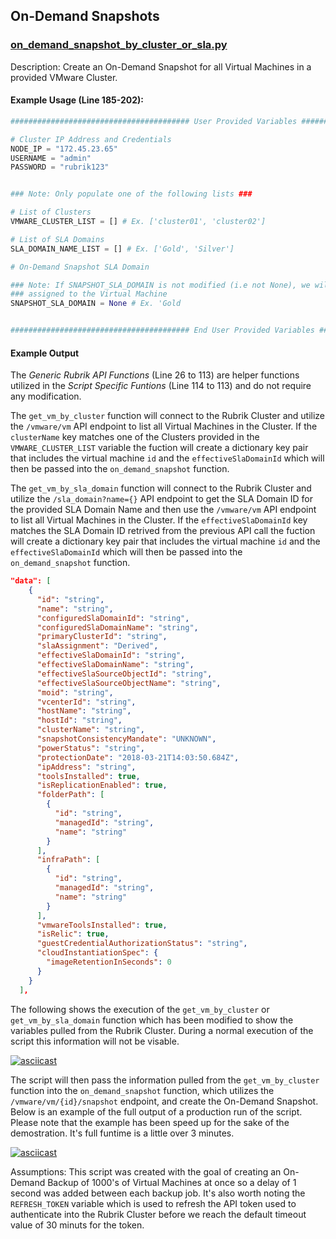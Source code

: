 ## On-Demand Snapshots

### [on_demand_snapshot_by_cluster_or_sla.py](https://github.com/rubrik-devops/python-scripts/blob/master/On-Demand%20Snapshot/on_demand_snapshot_by_cluster_or_sla.py)

Description: Create an On-Demand Snapshot for all Virtual Machines in a provided VMware Cluster.

#### Example Usage (Line 185-202):

```python
######################################## User Provided Variables #################################

# Cluster IP Address and Credentials
NODE_IP = "172.45.23.65"
USERNAME = "admin"
PASSWORD = "rubrik123"


### Note: Only populate one of the following lists ###

# List of Clusters
VMWARE_CLUSTER_LIST = [] # Ex. ['cluster01', 'cluster02']

# List of SLA Domains
SLA_DOMAIN_NAME_LIST = [] # Ex. ['Gold', 'Silver']

# On-Demand Snapshot SLA Domain

### Note: If SNAPSHOT_SLA_DOMAIN is not modified (i.e not None), we will use the SLA Domain currently
### assigned to the Virtual Machine
SNAPSHOT_SLA_DOMAIN = None # Ex. 'Gold


######################################## End User Provided Variables ##############################
```

#### Example Output

The _Generic Rubrik API Functions_ (Line 26 to 113) are helper functions utilized in the _Script Specific Funtions_ (Line 114 to 113)  and do not require any modification.

The `get_vm_by_cluster` function will connect to the Rubrik Cluster and utilize the `/vmware/vm` API endpoint to list all Virtual Machines in the Cluster. If the `clusterName` key matches one of the Clusters provided in the `VMWARE_CLUSTER_LIST` variable the fuction will create a dictionary key pair that includes the virtual machine `id` and the `effectiveSlaDomainId` which will then be passed into the `on_demand_snapshot` function.

The `get_vm_by_sla_domain` function will connect to the Rubrik Cluster and utilize the `/sla_domain?name={}` API endpoint to get the SLA Domain ID for the provided SLA Domain Name and then use the `/vmware/vm` API endpoint to list all Virtual Machines in the Cluster. If the `effectiveSlaDomainId` key matches the SLA Domain ID retrived from the previous API call the fuction will create a dictionary key pair that includes the virtual machine `id` and the `effectiveSlaDomainId` which will then be passed into the `on_demand_snapshot` function.


```json
"data": [
    {
      "id": "string",
      "name": "string",
      "configuredSlaDomainId": "string",
      "configuredSlaDomainName": "string",
      "primaryClusterId": "string",
      "slaAssignment": "Derived",
      "effectiveSlaDomainId": "string",
      "effectiveSlaDomainName": "string",
      "effectiveSlaSourceObjectId": "string",
      "effectiveSlaSourceObjectName": "string",
      "moid": "string",
      "vcenterId": "string",
      "hostName": "string",
      "hostId": "string",
      "clusterName": "string",
      "snapshotConsistencyMandate": "UNKNOWN",
      "powerStatus": "string",
      "protectionDate": "2018-03-21T14:03:50.684Z",
      "ipAddress": "string",
      "toolsInstalled": true,
      "isReplicationEnabled": true,
      "folderPath": [
        {
          "id": "string",
          "managedId": "string",
          "name": "string"
        }
      ],
      "infraPath": [
        {
          "id": "string",
          "managedId": "string",
          "name": "string"
        }
      ],
      "vmwareToolsInstalled": true,
      "isRelic": true,
      "guestCredentialAuthorizationStatus": "string",
      "cloudInstantiationSpec": {
        "imageRetentionInSeconds": 0
      }
    }
  ],
```

The following shows the execution of the `get_vm_by_cluster` or `get_vm_by_sla_domain` function which has been modified to show the variables pulled from the Rubrik Cluster. During a normal execution of the script this information will not be visable.

[![asciicast](https://asciinema.org/a/170937.png)](https://asciinema.org/a/170937)

The script will then pass the information pulled from the `get_vm_by_cluster` function into the `on_demand_snapshot` function, which utilizes the `/vmware/vm/{id}/snapshot` endpoint, and create the On-Demand Snapshot. Below is an example of the full output of a production run of the script. Please note that the example has been speed up for the sake of the demostration. It's full funtime is a little over 3 minutes.

[![asciicast](https://asciinema.org/a/170940.png)](https://asciinema.org/a/170940?&speed=3)

Assumptions: This script was created with the goal of creating an On-Demand Backup of 1000's of Virtual Machines at once so a delay of 1 second was added between each backup job. It's also worth noting the `REFRESH_TOKEN` variable which is used to refresh the API token used to authenticate into the Rubrik Cluster before we reach the default timeout value of 30 minuts for the token.